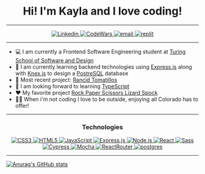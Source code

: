 <h1 align="center">Hi! I'm Kayla and I love coding!</h1>

***

<p align="center">
  <a href="https://www.linkedin.com/in/kayla-durrett/">
    <img
      alt="Linkedin"
      src="https://img.shields.io/badge/linkedin-%230077B5.svg?style=for-the-badge&logo=linkedin&logoColor=white"
    />
  </a>
  <a href="https://www.codewars.com/users/krdurrett">
    <img
      alt="CodeWars"
      src="https://img.shields.io/badge/Codewars-B1361E?style=for-the-badge&logo=codewars&logoColor=grey"
    />
  </a>
  <a href="mailto:kayla.durrett@gmail.com">
    <img
      alt="email"
      src="https://img.shields.io/badge/Gmail-D14836?style=for-the-badge&logo=gmail&logoColor=white"
    />
  </a>
  <a href="https://replit.com/@kdurrett">
    <img
      alt="replit"
      src="https://img.shields.io/badge/Repl.it-%230D101E.svg?style=for-the-badge&logo=replit&logoColor=white"
    />
  </a>
</p>

***

- 💻  I am currently a Frontend Software Engineering student at [Turing School of Software and Design](https://turing.edu/)
- 🌱  I am currently learning backend technologies using [Express.js](https://expressjs.com/) along with [Knex.js](https://knexjs.org/) to design a [PostreSQL](https://www.postgresql.org/) database
- 👯  Most recent project: [Rancid Tomatillos](https://github.com/krdurrett/Rancid-Tomatillos)
- 🤔  I am looking forward to learning [TypeScript](https://www.typescriptlang.org/)
- ❤️  My favorite project [Rock Paper Scissors Lizard Spock](https://github.com/krdurrett/Rock-Paper-Scissors)
- 🧗‍♀️  When i'm not coding I love to be outside, enjoying all Colorado has to offer!

***

<h3 align="center">Technologies</h3>
<p align="center">
  <a href="https://css-tricks.com/">
    <img
      alt="CSS3"
      src="https://img.shields.io/badge/css3-%231572B6.svg?style=for-the-badge&logo=css3&logoColor=white"
    />
  </a>
  <a href="https://html.com/html5/">
    <img
      alt="HTML5"
      src="https://img.shields.io/badge/html5-%23E34F26.svg?style=for-the-badge&logo=html5&logoColor=white"
    />
  </a>
  <a href="https://www.javascript.com/">
    <img
      alt="JavaScript"
      src="https://img.shields.io/badge/javascript-%23323330.svg?style=for-the-badge&logo=javascript&logoColor=%23F7DF1E"
    />
  </a>
  <a href="https://expressjs.com/">
    <img
      alt="Express.js"
      src="https://img.shields.io/badge/express.js-%23404d59.svg?style=for-the-badge&logo=express&logoColor=%2361DAFB"
    />
  </a>
  <a href="https://nodejs.org/en/">
    <img
      alt="Node.js"
      src="https://img.shields.io/badge/node.js-6DA55F?style=for-the-badge&logo=node.js&logoColor=white"
    />
  </a>
  <a href="https://reactjs.org/">
    <img
      alt="React"
      src="https://img.shields.io/badge/react-%2320232a.svg?style=for-the-badge&logo=react&logoColor=%2361DAFB"
    />
  </a>
  <a href="https://sass-lang.com/">
    <img
      alt="Sass"
      src="https://img.shields.io/badge/SASS-hotpink.svg?style=for-the-badge&logo=SASS&logoColor=white"
    />
  </a>
  <a href="https://www.cypress.io/">
    <img
      alt="Cypress"
      src="https://img.shields.io/badge/-cypress-%23E5E5E5?style=for-the-badge&logo=cypress&logoColor=058a5e"
    />
  </a>
  <a href="https://mochajs.org/">
    <img
      alt="Mocha"
      src="https://img.shields.io/badge/-mocha-%238D6748?style=for-the-badge&logo=mocha&logoColor=white"
    />
  </a>
  <a href="https://reactrouter.com/">
    <img
      alt="ReactRouter"
      src="https://img.shields.io/badge/React_Router-CA4245?style=for-the-badge&logo=react-router&logoColor=white"
    />
  </a>
  <a href="https://www.postgresql.org/">
    <img
      alt="postgres"
      src="https://img.shields.io/badge/postgres-%23316192.svg?style=for-the-badge&logo=postgresql&logoColor=white"
    />
  </a>
</p>

***

[![Anurag's GitHub stats](https://github-readme-stats.vercel.app/api?username=krdurrett&theme=synthwave)](https://github.com/anuraghazra/github-readme-stats)
